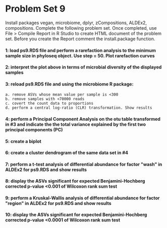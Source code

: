# Problem Set 9
Install packages vegan, microbiome, dplyr, zCompositions, ALDEx2, compositions. Complete the following problem set. Once completed, use File > Compile Report in R Studio to create HTML document of the problem set. Before you create the Report comment the install.package function. 

#### 1: load ps9.RDS file and perform a rarefaction analysis to the minimum sample size in phyloseq object. Use step = 50. Plot rarefaction curves

#### 2: interpret the plot above in terms of microbial diversity of the displayed samples

#### 3: reload ps9.RDS file and using the microbiome R package:
```
a. remove ASVs whose mean value per sample is <300
b. remove samples with <70000 reads
c. covert the count data to proportions
d. perform a central log-ratio (CLR) transformation. Show results
```
#### 4: perform a Principal Component Analysis on the otu table transformed in #3 and indicate the the total variance explained by the first two principal components (PC)

#### 5: create a biplot

#### 6: create a cluster dendrogram of the same data set in #4

#### 7: perform a t-test analysis of differential abundance for factor "wash" in ALDEx2 for ps9.RDS and show results

#### 8: display the ASVs significant for expected Benjamini-Hochberg corrected p-value <0.001 of Wilcoxon rank sum test

#### 9: perform a Kruskal-Wallis analysis of differential abundance for factor "region" in ALDEx2 for ps9.RDS and show results

#### 10: display the ASVs significant for expected Benjamini-Hochberg corrected p-value <0.0001 of Wilcoxon rank sum test




